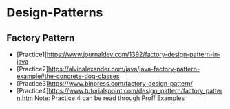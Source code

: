 # Design-Patterns

## Factory Pattern

* [Practice1]https://www.journaldev.com/1392/factory-design-pattern-in-java
* [Practice2]https://alvinalexander.com/java/java-factory-pattern-example#the-concrete-dog-classes
* [Practice3]https://www.binpress.com/factory-design-pattern/
* [Practice4]https://www.tutorialspoint.com/design_pattern/factory_pattern.htm
Note: Practice 4 can be read through Proff Examples

